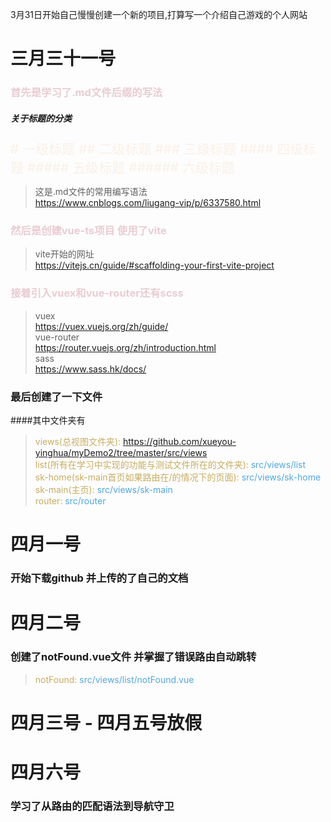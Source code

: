 3月31日开始自己慢慢创建一个新的项目,打算写一个介绍自己游戏的个人网站


# 三月三十一号

### <span style="color:#e9ccd3">首先是学习了.md文件后缀的写法

##### 关于标题的分类
<span style="color:#faf0e6;font-size: 21px">
# 一级标题
## 二级标题
### 三级标题
#### 四级标题
##### 五级标题
###### 六级标题
</span>

> 这是.md文件的常用编写语法 <br>
> https://www.cnblogs.com/liugang-vip/p/6337580.html

### <span style="color:#e9ccd3">然后是创建vue-ts项目 使用了vite 
> vite开始的网址 <br>
> https://vitejs.cn/guide/#scaffolding-your-first-vite-project

### <span style="color:#e9ccd3">接着引入vuex和vue-router还有scss
> vuex <br>
> https://vuex.vuejs.org/zh/guide/ <br>
> vue-router <br>
> https://router.vuejs.org/zh/introduction.html <br>
> sass <br>
> https://www.sass.hk/docs/

### 最后创建了一下文件
####其中文件夹有
> <span style="color:#c7ac5f">views(总视图文件夹): <span style="color:#51a7dc"> https://github.com/xueyou-yinghua/myDemo2/tree/master/src/views <br>
> <span style="color:#c7ac5f">list(所有在学习中实现的功能与测试文件所在的文件夹): <span style="color:#51a7dc"> src/views/list <br>
> <span style="color:#c7ac5f">sk-home(sk-main首页如果路由在/的情况下的页面): <span style="color:#51a7dc"> src/views/sk-home <br>
> <span style="color:#c7ac5f">sk-main(主页): <span style="color:#51a7dc"> src/views/sk-main <br>
> <span style="color:#c7ac5f">router: <span style="color:#51a7dc"> src/router <br>


# 四月一号

### 开始下载github  并上传的了自己的文档

# 四月二号

### 创建了notFound.vue文件 并掌握了错误路由自动跳转
> <span style="color:#c7ac5f">notFound: <span style="color:#51a7dc"> src/views/list/notFound.vue <br>

# 四月三号 - 四月五号放假

# 四月六号 
### 学习了从路由的匹配语法到导航守卫


